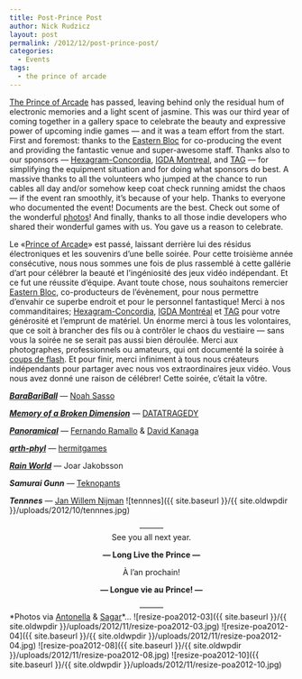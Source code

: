 ```yaml
---
title: Post-Prince Post
author: Nick Rudzicz
layout: post
permalink: /2012/12/post-prince-post/
categories:
  - Events
tags:
  - the prince of arcade
---
```


<a href="{{ site.baseurl }}/2012/11/prince-of-arcade-2/">The Prince of Arcade</a> has passed, leaving behind only the residual hum of electronic memories and a light scent of jasmine. This was our third year of coming together in a gallery space to celebrate the beauty and expressive power of upcoming indie games &#8212; and it was a team effort from the start.
First and foremost: thanks to the <a href="http://easternbloc.ca">Eastern Bloc</a> for co-producing the event and providing the fantastic venue and super-awesome staff.
Thanks also to our sponsors &#8212; <a href="http://hexagram.concordia.ca/">Hexagram-Concordia</a>, <a href="http://www.igda.org/montreal">IGDA Montreal</a>, and <a href="http://tag.hexagram.ca/">TAG</a> &#8212; for simplifying the equipment situation and for doing what sponsors do best.
A massive thanks to all the volunteers who jumped at the chance to run cables all day and/or somehow keep coat check running amidst the chaos &#8212; if the event ran smoothly, it&#8217;s because of your help.
Thanks to everyone who documented the event! Documents are the best. Check out some of the wonderful <a href="https://secure.flickr.com/photos/mrgs-slmr/sets/72157632158909255/with/8240942895/">photos</a>!
And finally, thanks to all those indie developers who shared their wonderful games with us. You gave us a reason to celebrate.

Le «<a href="{{ site.baseurl }}/2012/11/prince-of-arcade-2/">Prince of Arcade</a>» est passé, laissant derrière lui des résidus électroniques et les souvenirs d&#8217;une belle soirée. Pour cette troisième année consécutive, nous nous sommes une fois de plus rassemblé à cette gallérie d&#8217;art pour célébrer la beauté et l&#8217;ingéniosité des jeux vidéo indépendant. Et ce fut une réussite d&#8217;équipe.
Avant toute chose, nous souhaitons remercier <a href="http://easternbloc.ca">Eastern Bloc</a>, co-producteurs de l&#8217;évènement, pour nous permettre d&#8217;envahir ce superbe endroit et pour le personnel fantastique!
Merci à nos commanditaires; <a href="http://hexagram.concordia.ca/">Hexagram-Concordia</a>, <a href="http://www.igda.org/montreal">IGDA Montréal</a> et <a href="http://tag.hexagram.ca/">TAG</a> pour votre générosité et l&#8217;emprunt de matériel.
Un énorme merci à tous les volontaires, que ce soit à brancher des fils ou à contrôler le chaos du vestiaire &#8212; sans vous la soirée ne se serait pas aussi bien déroulée.
Merci aux photographes, professionnels ou amateurs, qui ont documenté la soirée à <a href="https://secure.flickr.com/photos/mrgs-slmr/sets/72157632158909255/with/8240942895/">coups de flash</a>.
Et pour finir, merci infiniment à tous nous créateurs indépendants pour partager avec nous vos extraordinaires jeux vidéo. Vous nous avez donné une raison de célébrer! Cette soirée, c&#8217;était la vôtre.
 

        

*<strong><a href="http://barabariball.com/">BaraBariBall</a></strong>* — <a href="http://strangeflavor.net/">Noah Sasso</a>

*<strong><a href="http://dev.datatragedy.com/projects/moabd/">Memory of a Broken Dimension</a></strong>* — <a href="http://www.datatragedy.com/">DATATRAGEDY</a>

*<strong><a href="http://www.byfernando.com/blog/?p=547">Panoramical</a></strong>* — <a href="http://www.byfernando.com/">Fernando Ramallo</a> & <a href="http://davidkanaga.com/">David Kanaga</a>

*<strong><a href="http://hermitgames.com/qrthphyl.php">qrth-phyl</a></strong>* — <a href="http://hermitgames.com/">hermitgames</a>

*<strong><a href="http://forums.tigsource.com/index.php?topic=25183.0">Rain World</a></strong>* — Joar Jakobsson

*<strong>Samurai Gunn</strong>* — <a href="http://teknopants.com/">Teknopants</a>

*<strong>Tennnes</strong>* — <a href="http://slordig.thepoppenkast.com/">Jan Willem Nijman</a>
 ![tennnes]({{ site.baseurl }}/{{ site.oldwpdir }}/uploads/2012/10/tennnes.jpg)
<center>
          &#8212;&#8212;&#8212;
        </center>
        
        
<center>
              See you all next year.</p> <p>
                <strong>&#8212; Long Live the Prince &#8212;</strong></center>

<center>
                      À l&#8217;an prochain!</p> <p>
                        <strong>&#8212; Longue vie au Prince! &#8212;</center></strong>
 

                        

                        
                        
 <center>
                          &#8212;&#8212;&#8212;
                        </center>
*Photos via <a href="https://secure.flickr.com/people/electric_ant/">Antonella</a> & <a href="https://twitter.com/sagzorz/">Sagar</a>*&#8230;
![resize-poa2012-03]({{ site.baseurl }}/{{ site.oldwpdir }}/uploads/2012/11/resize-poa2012-03.jpg)
![resize-poa2012-04]({{ site.baseurl }}/{{ site.oldwpdir }}/uploads/2012/11/resize-poa2012-04.jpg)
![resize-poa2012-08]({{ site.baseurl }}/{{ site.oldwpdir }}/uploads/2012/11/resize-poa2012-08.jpg)
![resize-poa2012-10]({{ site.baseurl }}/{{ site.oldwpdir }}/uploads/2012/11/resize-poa2012-10.jpg)

